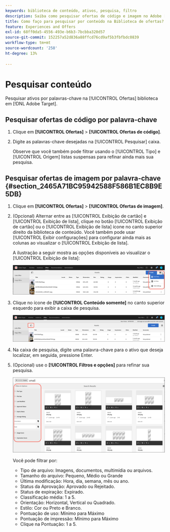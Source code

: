 ```yaml
---
keywords: biblioteca de conteúdo, ativos, pesquisa, filtro
description: Saiba como pesquisar ofertas de código e imagem no Adobe [!DNL Target] Biblioteca de ofertas.
title: Como faço para pesquisar por conteúdo na Biblioteca de ofertas?
feature: Experiences and Offers
exl-id: 68ff0da5-4556-493e-b6b3-7bcbba320d57
source-git-commit: 152257a52d836a88ffcd76cd9af5b3fbfbdc0839
workflow-type: tm+mt
source-wordcount: '258'
ht-degree: 13%

---
```


# Pesquisar conteúdo

Pesquisar ativos por palavras-chave na [!UICONTROL Ofertas] biblioteca em [!DNL Adobe Target].

## Pesquisar ofertas de código por palavra-chave

1. Clique em **[!UICONTROL Ofertas]** > **[!UICONTROL Ofertas de código]**.
1. Digite as palavras-chave desejadas na [!UICONTROL Pesquisar] caixa.

   Observe que você também pode filtrar usando o [!UICONTROL Tipo] e [!UICONTROL Origem] listas suspensas para refinar ainda mais sua pesquisa.

## Pesquisar ofertas de imagem por palavra-chave {#section_2465A71BC95942588F586B1EC8B9E5DB}

1. Clique em **[!UICONTROL Ofertas]** > **[!UICONTROL Ofertas de imagem]**.

1. (Opcional) Alternar entre as [!UICONTROL Exibição de cartão] e [!UICONTROL Exibição de lista], clique no botão [!UICONTROL Exibição de cartão] ou o [!UICONTROL Exibição de lista] ícone no canto superior direito da biblioteca de conteúdo. Você também pode usar [!UICONTROL Exibir configurações] para configurar ainda mais as colunas ao visualizar o [!UICONTROL Exibição de lista].

   A ilustração a seguir mostra as opções disponíveis ao visualizar o [!UICONTROL Exibição de lista]:

   ![Opções de Exibição de lista](/help/main/c-experiences/c-manage-content/assets/view-settings-options.png)

1. Clique no ícone de **[!UICONTROL Conteúdo somente]** no canto superior esquerdo para exibir a caixa de pesquisa.

   ![Opção somente conteúdo](/help/main/c-experiences/c-manage-content/assets/content-only.png)

1. Na caixa de pesquisa, digite uma palavra-chave para o ativo que deseja localizar, em seguida, pressione Enter.

1. (Opcional) use o **[!UICONTROL Filtros e opções]** para refinar sua pesquisa.

   ![Painel Filtro e opções](/help/main/c-experiences/c-manage-content/assets/filter-and-options.png)

   Você pode filtrar por:

   * Tipo de arquivo: Imagens, documentos, multimídia ou arquivos.
   * Tamanho do arquivo: Pequeno, Médio ou Grande
   * Última modificação: Hora, dia, semana, mês ou ano.
   * Status da Aprovação: Aprovado ou Rejeitado.
   * Status de expiração: Expirado.
   * Classificação média: 1 a 5.
   * Orientação: Horizontal, Vertical ou Quadrado.
   * Estilo: Cor ou Preto e Branco.
   * Pontuação de uso: Mínimo para Máximo
   * Pontuação de impressão: Mínimo para Máximo
   * Clique na Pontuação: 1 a 5.
